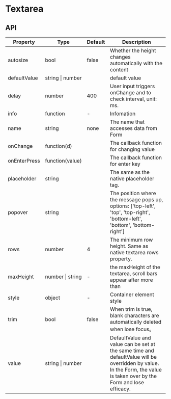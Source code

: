 # Textarea

<example />

## API

| Property | Type | Default | Description |
| --- | --- | --- | --- |
| autosize | bool | false | Whether the height changes automatically with the content |
| defaultValue | string \| number | | default value |
| delay | number | 400 | User input triggers onChange and to check interval, unit: ms.|
| info | function | - | Infomation |
| name | string | none | The name that accesses data from Form |
| onChange | function(d) | | The callback function for changing value |
| onEnterPress | function(value) | | The callback function for enter key |
| placeholder | string | | The same as the native placeholder tag. |
| popover | string | | The position where the message pops up, options: \['top-left', 'top', 'top-right', 'bottom-left', 'bottom', 'bottom-right'] |
| rows | number | 4 | The minimum row height. Same as native textarea rows property. |
| maxHeight | number \| string | - | the maxHeight of the textarea, scroll bars appear after more than | 
| style | object | - | Container element style |
| trim | bool | false | When trim is true, blank characters are automatically deleted when lose focus。 |
| value | string \| number | | DefaultValue and value can be set at the same time and defaultValue will be overridden by value. <br />In the Form, the value is taken over by the Form and lose efficacy. |
